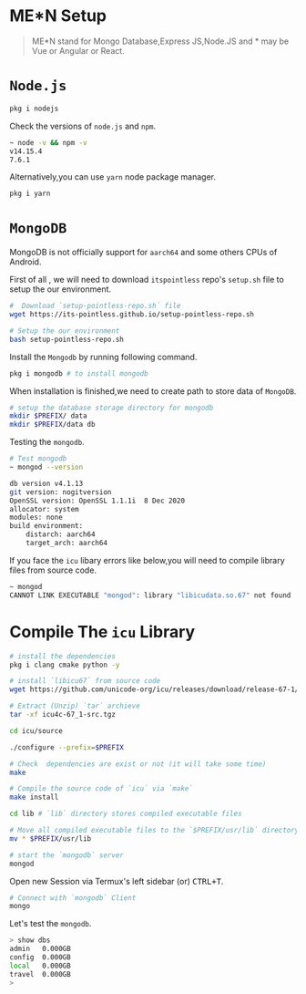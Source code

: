 # ME*N Setup

> ME*N stand for Mongo Database,Express JS,Node.JS and * may be Vue or Angular or React.

# `Node.js`

```sh
pkg i nodejs
```

Check the versions of `node.js` and `npm`.

```sh
~ node -v && npm -v
v14.15.4
7.6.1
```

Alternatively,you can use `yarn` node package manager.

```sh
pkg i yarn 
```

# `MongoDB`

MongoDB is not officially support for `aarch64` and some others CPUs of Android.

First of all , we will need to download `itspointless` repo's `setup.sh` file to setup the our environment.

```sh
#  Download `setup-pointless-repo.sh` file
wget https://its-pointless.github.io/setup-pointless-repo.sh

# Setup the our environment
bash setup-pointless-repo.sh
```
Install the `Mongodb` by running following command.

```sh
pkg i mongodb # to install mongodb
```
When installation is finished,we need to create path to store data of `MongoDB`.

```sh
# setup the database storage directory for mongodb
mkdir $PREFIX/ data
mkdir $PREFIX/data db
```
Testing the `mongodb`.

```sh
# Test mongodb
~ mongod --version

db version v4.1.13
git version: nogitversion
OpenSSL version: OpenSSL 1.1.1i  8 Dec 2020
allocator: system
modules: none
build environment:
    distarch: aarch64
    target_arch: aarch64
```

If you face the `icu` libary errors like below,you will need to compile library files from source code.

```sh
~ mongod
CANNOT LINK EXECUTABLE "mongod": library "libicudata.so.67" not found 
```

# Compile The `icu` Library

```sh
# install the dependencies
pkg i clang cmake python -y

# install `libicu67` from source code
wget https://github.com/unicode-org/icu/releases/download/release-67-1/icu4c-67_1-src.tgz

# Extract (Unzip) `tar` archieve
tar -xf icu4c-67_1-src.tgz

cd icu/source

./configure --prefix=$PREFIX

# Check  dependencies are exist or not (it will take some time)
make

# Compile the source code of `icu` via `make`
make install

cd lib # `lib` directory stores compiled executable files

# Move all compiled executable files to the `$PREFIX/usr/lib` directory
mv * $PREFIX/usr/lib 

# start the `mongodb` server
mongod
```

Open new Session via Termux's left sidebar (or) <kbd>CTRL+T</kbd>.

```sh
# Connect with `mongodb` Client
mongo
```

Let's test the `mongodb`.

```sh
> show dbs
admin   0.000GB
config  0.000GB
local   0.000GB
travel  0.000GB
>
```